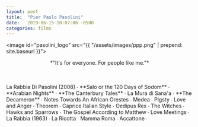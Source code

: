 ```yaml
---
layout: post
title:  "Pier Paolo Pasolini"
date:   2019-06-15 10:07:00 -0500
categories: films
---
```


<image id="pasolini_logo" src="{{ "/assets/images/ppp.png" | prepend: site.baseurl }}"></image>
<br>
<p style="text-align: center;">*"It's for everyone. For people like me."*</p>
<br>
<br>
La Rabbia Di Pasolini (2008) ∙
<span class="a24_color">**Salo or the 120 Days of Sodom**</span> ∙
<span class="a24_color">**Arabian Nights**</span> ∙
<span class="a24_color">**The Canterbury Tales**</span> ∙
La Mura di Sana'a ∙
<span class="a24_color">**The Decameron**</span> ∙
Notes Towards An African Orestes ∙
Medea ∙
Pigsty ∙
Love and Anger ∙
Theorem ∙
Caprice Italian Style ∙
Oedipus Rex ∙
The Witches ∙
Hawks and Sparrows ∙
The Gospel According to Matthew ∙
Love Meetings ∙
La Rabbia (1963) ∙
La Ricotta ∙
Mamma Roma ∙
Accattone ∙